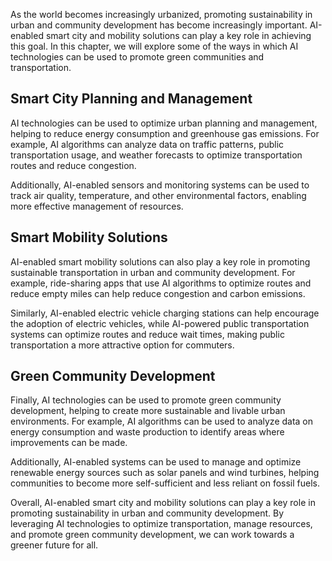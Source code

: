 
As the world becomes increasingly urbanized, promoting sustainability in urban and community development has become increasingly important. AI-enabled smart city and mobility solutions can play a key role in achieving this goal. In this chapter, we will explore some of the ways in which AI technologies can be used to promote green communities and transportation.

Smart City Planning and Management
----------------------------------

AI technologies can be used to optimize urban planning and management, helping to reduce energy consumption and greenhouse gas emissions. For example, AI algorithms can analyze data on traffic patterns, public transportation usage, and weather forecasts to optimize transportation routes and reduce congestion.

Additionally, AI-enabled sensors and monitoring systems can be used to track air quality, temperature, and other environmental factors, enabling more effective management of resources.

Smart Mobility Solutions
------------------------

AI-enabled smart mobility solutions can also play a key role in promoting sustainable transportation in urban and community development. For example, ride-sharing apps that use AI algorithms to optimize routes and reduce empty miles can help reduce congestion and carbon emissions.

Similarly, AI-enabled electric vehicle charging stations can help encourage the adoption of electric vehicles, while AI-powered public transportation systems can optimize routes and reduce wait times, making public transportation a more attractive option for commuters.

Green Community Development
---------------------------

Finally, AI technologies can be used to promote green community development, helping to create more sustainable and livable urban environments. For example, AI algorithms can be used to analyze data on energy consumption and waste production to identify areas where improvements can be made.

Additionally, AI-enabled systems can be used to manage and optimize renewable energy sources such as solar panels and wind turbines, helping communities to become more self-sufficient and less reliant on fossil fuels.

Overall, AI-enabled smart city and mobility solutions can play a key role in promoting sustainability in urban and community development. By leveraging AI technologies to optimize transportation, manage resources, and promote green community development, we can work towards a greener future for all.
